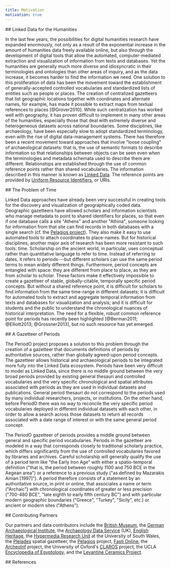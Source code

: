 ```yaml
---
title: Motivation
motivation: true
---
```


<!-- note: MUST leave blank lines after paragraphs -->

<section>
## Linked Data for the Humanities

In the last few years, the possibilities for digital humanities research have expanded enormously, not only as a result of the exponential increase in the amount of humanities data freely available online, but also through the development of digital tools that allow the automated, computer-mediated extraction and visualization of information from texts and databases. Yet the humanities are generally much more diverse and idiosyncratic in their terminologies and ontologies than other areas of inquiry, and as the data increase, it becomes harder to find the information we need. One solution to this proliferation of data has been the movement toward the establishment of generally-accepted controlled vocabularies and standardized lists of entities such as people or places. The creation of centralized gazetteers that list geographic locations together with coordinates and alternate names, for example, has made it possible to extract maps from textual references to places [@Grover2010]. While such centralization has worked well with geography, it has proven difficult to implement in many other areas of the humanities, especially those that deal with extremely diverse and heterogeneous datasets across national boundaries. Some disciplines, like archaeology, have been especially slow to adopt standardized terminology, even with the rise of digital data-management systems. There has therefore been a recent movement toward approaches that involve "loose coupling" of archaeological datasets: that is, the use of semantic formats to describe information so that relationships between objects can be seen even when the terminologies and metadata schemata used to describe them are different. Relationships are established through the use of common reference points rather than shared vocabularies. The information described in this manner is known as [Linked Data][ldata]. The reference points are provided by [Uniform Resource Identifiers][uri], or URIs.

</section>

[uri]: http://en.wikipedia.org/wiki/Uniform_resource_identifier
[ldata]: http://www.w3.org/DesignIssues/LinkedData.html

<section>
## The Problem of Time

Linked Data approaches have already been very successful in creating tools for the discovery and visualization of geographically coded data. Geographic gazetteers have allowed scholars and information scientists who manage metadata to point to shared identifiers for places, so that even if one database calls a site "Athens" and another "Athina", someone looking for information from that site can find records in both databases with a single search (cf. the [Pelagios project][pel]). They also make it easy to use automated tools to attach coordinates to place-names. But for historical disciplines, another major axis of research has been more resistant to such tools: time. Scholarship on the ancient world, in particular, uses conceptual rather than quantitative language to refer to time. Instead of referring to dates, it refers to periods---but different scholars can use the same period terms to mean widely different things. Furthermore, period concepts are entangled with space: they are different from place to place, as they are from scholar to scholar. These factors make it effectively impossible to create a gazetteer of stable, globally-citable, temporally specific period concepts. But without a shared reference point, it is difficult for scholars to find information from the same time-range in different datasets; it is difficult for automated tools to extract and aggregate temporal information from texts and databases for visualization and analysis; and it is difficult for students and the public to understand the chronological nuances of historical interpretation. The need for a flexible, robust common reference point for periods has recently been highlighted [@Berman2011; @Elliott2013; @Grossner2013], but no such resource has yet emerged.

</section>

[pel]: http://pelagios-project.blogspot.com/p/about-pelagios.html

<section>
## A Gazetteer of Periods

The PeriodO project proposes a solution to this problem through the creation of a gazetteer that documents definitions of periods by authoritative sources, rather than globally agreed-upon period concepts. The gazetteer allows historical and archaeological periods to be integrated more fully into the Linked Data ecosystem. Periods have been very difficult to model as Linked Data, since there is no middle ground between the very broad periods provided by existing general thesauri and controlled vocabularies and the very specific chronological and spatial attributes associated with periods as they are used in individual datasets and publications. General period thesauri do not correspond to the periods used by many individual researchers, projects, or institutions. On the other hand, before PeriodO there was no way to reconcile the very specific period vocabularies deployed in different individual datasets with each other, in order to allow a search across those datasets to return all records associated with a date range of interest or with the same general period concept.

The PeriodO gazetteer of periods provides a middle ground between general and specific period vocabularies. Periods in the gazetteer are modeled in a way that corresponds closely to traditional scholarly practice, which differs significantly from the use of controlled vocabularies favored by libraries and archives. Careful scholarship will generally qualify the use of a period term like "the Early Iron Age" with either a spatio-temporal definition ("that is, the period between roughly 1100 and 750 BCE in the Aegean area") or a reference to a previous study ("as defined by Mazarakis Ainian [1997]"). A period therefore consists of a statement by an authoritative source, in print or online, that associates a name or term ("Archaic") with chronological coordinates of greater or less precision ("700-480 BCE", "late eighth to early fifth century BC") and with particular modern geographic boundaries ("Greece", "Turkey", "Sicily", etc.) or ancient or modern sites ("Athens").

</section>

[doi]: http://en.wikipedia.org/wiki/Digital_object_identifier
[ezid]: http://ezid.cdlib.org/

<section>
## Contributing Partners

Our partners and data contributors include the [British Museum][bri], the [German Archaeological Institute][gai], the [Archaeology Data Service][ads] (UK), [English Heritage][eng], the [Hypermedia Research Unit][hru] at the University of South Wales, the [Pleiades][ple] spatial gazetteer, the [Pelagios][pel] project, [Fasti Online][fas], the [ArcheoInf][arc] project, the University of Oxford's [CLAROS][cla] project, the UCLA [Encyclopedia of Egyptology][uee], and the [Levantine Ceramics Project][lcp].

[adm]: http://www.utexas.edu/cola/depts/classics/faculty/atr253
[ryn]: http://aeshin.org/
[erc]: https://twitter.com/ekansa
[ctx]: http://opencontext.org/
[bri]: https://www.britishmuseum.org/
[gai]: http://www.dainst.org/
[ads]: http://archaeologydataservice.ac.uk/
[eng]: http://www.english-heritage.org.uk/
[hru]: http://hypermedia.research.southwales.ac.uk/
[ple]: http://pleiades.stoa.org/
[pel]: http://pelagios-project.blogspot.com/p/about-pelagios.html
[fas]: http://www.fastionline.org/
[arc]: http://www.ub.tu-dortmund.de/archeoinf/
[cla]: http://www.clarosnet.org/
[uee]: http://www.uee.ucla.edu/
[lcp]: http://www.levantineceramics.org/

</section>

<section>
## References
</section>
